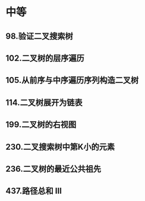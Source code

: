 # 中等

## 98.验证二叉搜索树
<leetcode-link title="98.验证二叉搜索树" link="https://leetcode.cn/problems/validate-binary-search-tree" />


## 102.二叉树的层序遍历
<leetcode-link title="102.二叉树的层序遍历" link="https://leetcode.cn/problems/binary-tree-level-order-traversal" />


## 105.从前序与中序遍历序列构造二叉树
<leetcode-link title="105.从前序与中序遍历序列构造二叉树" link="https://leetcode.cn/problems/construct-binary-tree-from-preorder-and-inorder-traversal" />


## 114.二叉树展开为链表
<leetcode-link title="114.二叉树展开为链表" link="https://leetcode.cn/problems/flatten-binary-tree-to-linked-list" />


## 199.二叉树的右视图
<leetcode-link title="199.二叉树的右视图" link="https://leetcode.cn/problems/binary-tree-right-side-view" />


## 230.二叉搜索树中第K小的元素
<leetcode-link title="230.二叉搜索树中第K小的元素" link="https://leetcode.cn/problems/kth-smallest-element-in-a-bst" />


## 236.二叉树的最近公共祖先
<leetcode-link title="236.二叉树的最近公共祖先" link="https://leetcode.cn/problems/lowest-common-ancestor-of-a-binary-tree" />


## 437.路径总和 III
<leetcode-link title="236.二叉树的最近公共祖先" link="https://leetcode.cn/problems/path-sum-iii" />